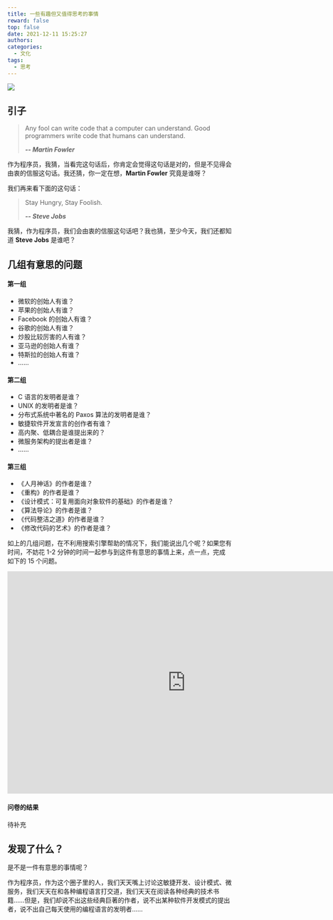 ```yaml
---
title: 一些有趣但又值得思考的事情
reward: false
top: false
date: 2021-12-11 15:25:27
authors:
categories:
  - 文化
tags:
  - 思考
---
```


![](1.jpeg)

## 引子
> Any fool can write code that a computer can understand. Good programmers write code that humans can understand.
> ***<div align=left>\-\- Martin Fowler</div>***

作为程序员，我猜，当看完这句话后，你肯定会觉得这句话是对的，但是不见得会由衷的信服这句话。我还猜，你一定在想，**Martin Fowler** 究竟是谁呀？

<!--more-->

我们再来看下面的这句话：
> Stay Hungry, Stay Foolish.
> ***<div align=left>\-\- Steve Jobs</div>***

我猜，作为程序员，我们会由衷的信服这句话吧？我也猜，至少今天，我们还都知道 **Steve Jobs** 是谁吧？

## 几组有意思的问题
#### 第一组
* 微软的创始人有谁？
* 苹果的创始人有谁？
* Facebook 的创始人有谁？
* 谷歌的创始人有谁？
* 炒股比较厉害的人有谁？
* 亚马逊的创始人有谁？
* 特斯拉的创始人有谁？
* ……

#### 第二组
* C 语言的发明者是谁？
* UNIX 的发明者是谁？
* 分布式系统中著名的 Paxos 算法的发明者是谁？
* 敏捷软件开发宣言的创作者有谁？
* 高内聚、低耦合是谁提出来的？
* 微服务架构的提出者是谁？
* ……

#### 第三组
* 《人月神话》的作者是谁？
* 《重构》的作者是谁？
* 《设计模式：可复用面向对象软件的基础》的作者是谁？
* 《算法导论》的作者是谁？
* 《代码整洁之道》的作者是谁？
* 《修改代码的艺术》的作者是谁？

如上的几组问题，在不利用搜索引擎帮助的情况下，我们能说出几个呢？如果您有时间，不妨花 1-2 分钟的时间一起参与到这件有意思的事情上来，点一点，完成如下的 15 个问题。

<div><iframe height="500" width="800" src="https://wj.qq.com/s2/9442849/3f79/" frameborder="0" allowfullscreen></iframe></div>

#### 问卷的结果
待补充

## 发现了什么？
是不是一件有意思的事情呢？

作为程序员，作为这个圈子里的人，我们天天嘴上讨论这敏捷开发、设计模式、微服务，我们天天在和各种编程语言打交道，我们天天在阅读各种经典的技术书籍……但是，我们却说不出这些经典巨著的作者，说不出某种软件开发模式的提出者，说不出自己每天使用的编程语言的发明者……


